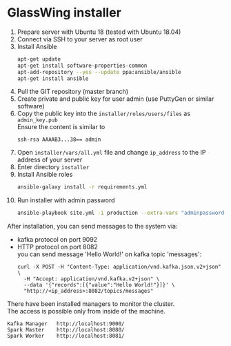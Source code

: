 # GlassWing installer

1. Prepare server with Ubuntu 18 (tested with Ubuntu 18.04)
2. Connect via SSH to your server as root user
3. Install Ansible
   ```bash
   apt-get update
   apt-get install software-properties-common
   apt-add-repository --yes --update ppa:ansible/ansible
   apt-get install ansible
   ```
4. Pull the GIT repository (master branch)
5. Create private and public key for user admin (use PuttyGen or similar software)
6. Copy the public key into the <code>installer/roles/users/files</code> as <code>admin_key.pub</code>  
   Ensure the content is similar to
   ```
   ssh-rsa AAAAB3...38== admin
   ```
7. Open <code>installer/vars/all.yml</code> file and change <code>ip_address</code> to the IP address of your server
8. Enter directory <code>installer</code>
9. Install Ansible roles
   ```bash
   ansible-galaxy install -r requirements.yml
   ```
10. Run installer with admin password
    ```bash
    ansible-playbook site.yml -i production --extra-vars "adminpassword=<ADMIN_PASSWORD>"
    ```

After installation, you can send messages to the system via:
- kafka protocol on port 9092
- HTTP protocol on port 8082  
  you can send message 'Hello World!' on kafka topic 'messages':
  ```
  curl -X POST -H "Content-Type: application/vnd.kafka.json.v2+json" \
    -H "Accept: application/vnd.kafka.v2+json" \
    --data '{"records":[{"value":"Hello World!"}]}' \
    "http://<ip_address>:8082/topics/messages"
  ```

There have been installed managers to monitor the cluster.  
The access is possible only from inside of the machine.
```
Kafka Manager   http://localhost:9000/
Spark Master    http://localhost:8080/
Spark Worker    http://localhost:8081/
```
